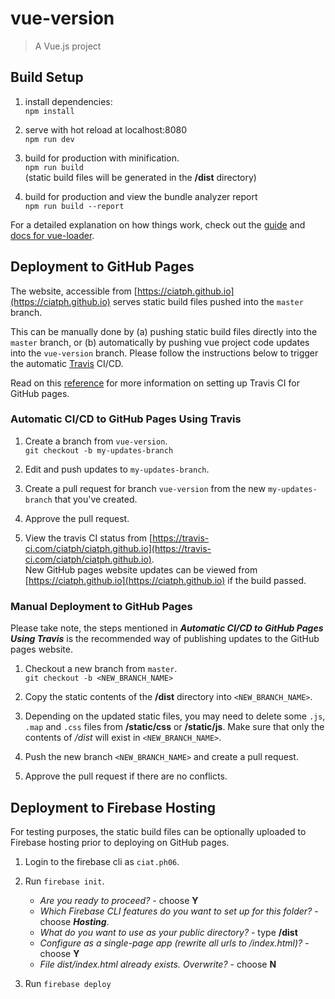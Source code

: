 # vue-version

> A Vue.js project


## Build Setup

1. install dependencies: <br> `npm install`

2. serve with hot reload at localhost:8080 <br> 
`npm run dev` 

3. build for production with minification. <br> 
`npm run build` <br>
(static build files will be generated in the **/dist** directory)

4. build for production and view the bundle analyzer report <br>
`npm run build --report`


For a detailed explanation on how things work, check out the [guide](http://vuejs-templates.github.io/webpack/) and [docs for vue-loader](http://vuejs.github.io/vue-loader).


## Deployment to GitHub Pages

The website, accessible from [https://ciatph.github.io](https://ciatph.github.io) serves static build files pushed into the `master` branch.

This can be manually done by (a) pushing static build files directly into the `master` branch, or (b) automatically by pushing vue project code updates into the `vue-version` branch. Please follow the instructions below to trigger the automatic [Travis](https://travis-ci.com/) CI/CD.

Read on this [reference](https://trello.com/c/0A36NOdS) for more information on setting up Travis CI for GitHub pages.



### Automatic CI/CD to GitHub Pages Using Travis

1. Create a branch from `vue-version`. <br>
`git checkout -b my-updates-branch`

2. Edit and push updates to `my-updates-branch`.

2. Create a pull request for branch `vue-version` from the new `my-updates-branch` that you've created.

3. Approve the pull request.

4. View the travis CI status from [https://travis-ci.com/ciatph/ciatph.github.io](https://travis-ci.com/ciatph/ciatph.github.io). <br>
New GitHub pages website updates can be viewed from [https://ciatph.github.io](https://ciatph.github.io) if the build passed.


### Manual Deployment to GitHub Pages

Please take note, the steps mentioned in  **_Automatic CI/CD to GitHub Pages Using Travis_** is the recommended way of publishing updates to the GitHub pages website.

1. Checkout a new branch from `master`. <br>
`git checkout -b <NEW_BRANCH_NAME>`

2. Copy the static contents of the **/dist** directory into `<NEW_BRANCH_NAME>`.

3. Depending on the updated static files, you may need to delete  some `.js`, `.map` and `.css` files from **/static/css** or **/static/js**. Make sure that only the contents of */dist* will exist in `<NEW_BRANCH_NAME>`.  

4. Push the new branch `<NEW_BRANCH_NAME>` and create a pull request.

5. Approve the pull request if there are no conflicts.


## Deployment to Firebase Hosting

For testing purposes, the static build files can be optionally uploaded to Firebase hosting prior to deploying on GitHub pages.

1. Login to the firebase cli as `ciat.ph06`.

2. Run `firebase init`.
	-  *Are you ready to proceed?* - choose **Y**
	- *Which Firebase CLI features do you want to set up for this folder?* - choose **_Hosting_**.
	- *What do you want to use as your public directory?* - type **/dist**
	- *Configure as a single-page app (rewrite all urls to /index.html)?* - choose **Y**
	- *File dist/index.html already exists. Overwrite?* - choose **N**

3. Run `firebase deploy`
